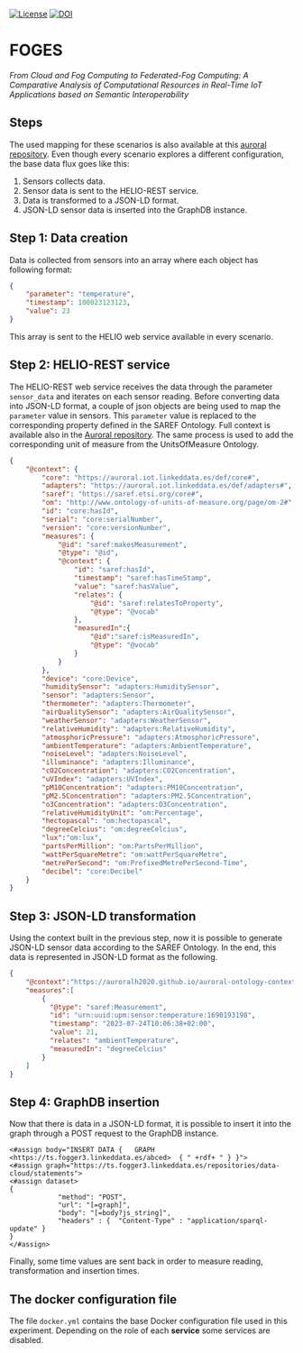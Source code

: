[![License](https://img.shields.io/badge/license-Apache%202.0-blue)](https://github.com/manwestc/FOGES/blob/main/LICENSE)
[![DOI](https://zenodo.org/badge/DOI/10.5281/zenodo.10620393.svg)](https://doi.org/10.5281/zenodo.10620393)

# FOGES

_From Cloud and Fog Computing to Federated-Fog Computing: A Comparative Analysis of Computational Resources in Real-Time IoT Applications based on Semantic Interoperability_

## Steps
The used mapping for these scenarios is also available at this [auroral repository](https://auroralh2020.github.io/auroral-ontology-contexts/foggy/mapping.ftl). Even though every scenario explores a different configuration, the base data flux goes like this:

1. Sensors collects data.
2. Sensor data is sent to the HELIO-REST service.
3. Data is transformed to a JSON-LD format.  
4. JSON-LD sensor data is inserted into the GraphDB instance.

## Step 1: Data creation 

Data is collected from sensors into an array where each object has following format:

``` json
{
    "parameter": "temperature",
    "timestamp": 100023123123,
    "value": 23
}
```

This array is sent to the HELIO web service available in every scenario.

## Step 2: HELIO-REST service

The HELIO-REST web service receives the data through the parameter `sensor_data` and iterates on each sensor reading. Before converting data into JSON-LD format, a couple of json objects are being used to map the `parameter` value in sensors. This `parameter` value is replaced to the corresponding property defined in the SAREF Ontology. Full context is available also in the [Auroral repository](https://auroralh2020.github.io/auroral-ontology-contexts/foggy/context.json). The same process is used to add the corresponding unit of measure from the UnitsOfMeasure Ontology.

```json
{
    "@context": {
        "core": "https://auroral.iot.linkeddata.es/def/core#",
        "adapters": "https://auroral.iot.linkeddata.es/def/adapters#",
        "saref": "https://saref.etsi.org/core#",
        "om": "http://www.ontology-of-units-of-measure.org/page/om-2#",
        "id": "core:hasId",
        "serial": "core:serialNumber",
        "version": "core:versionNumber",
        "measures": {
            "@id": "saref:makesMeasurement",
            "@type": "@id",
            "@context": {
                "id": "saref:hasId",
                "timestamp": "saref:hasTimeStamp",
                "value": "saref:hasValue",
                "relates": {
                    "@id": "saref:relatesToProperty",
                    "@type": "@vocab"
                },
                "measuredIn":{
                    "@id":"saref:isMeasuredIn",
                    "@type": "@vocab"
                }
            }
        },
        "device": "core:Device",
        "humiditySensor": "adapters:HumiditySensor",
        "sensor": "adapters:Sensor",
        "thermometer": "adapters:Thermometer",
        "airQualitySensor": "adapters:AirQualitySensor",
        "weatherSensor": "adapters:WeatherSensor",
        "relativeHumidity": "adapters:RelativeHumidity",
        "atmosphoricPressure": "adapters:AtmosphoricPressure",
        "ambientTemperature": "adapters:AmbientTemperature",
        "noiseLevel": "adapters:NoiseLevel",
        "illuminance": "adapters:Illuminance",
        "cO2Concentration": "adapters:CO2Concentration",
        "uVIndex": "adapters:UVIndex",
        "pM10Concentration": "adapters:PM10Concentration",
        "pM2.5Concentration": "adapters:PM2.5Concentration",        
        "o3Concentration": "adapters:O3Concentration",
        "relativeHumidityUnit": "om:Percentage",
        "hectopascal": "om:hectopascal",
        "degreeCelcius": "om:degreeCelcius",
        "lux":"om:lux",
        "partsPerMillion": "om:PartsPerMillion",
        "wattPerSquareMetre": "om:wattPerSquareMetre",
        "metrePerSecond": "om:PrefixedMetrePerSecond-Time",
        "decibel": "core:Decibel"
    }
}
```

## Step 3: JSON-LD transformation

Using the context built in the previous step, now it is possible to generate JSON-LD sensor data according to the SAREF Ontology. In the end, this data is represented in JSON-LD format as the following.

```json
{
    "@context":"https://auroralh2020.github.io/auroral-ontology-contexts/foggy/context.json",
    "measures":[
        {
          "@type": "saref:Measurement",
          "id": "urn:uuid:upm:sensor:temperature:1690193198",
          "timestamp": "2023-07-24T10:06:38+02:00",
          "value": 21,
          "relates": "ambientTemperature",
          "measuredIn": "degreeCelcius"
        }
    ]
}
```

## Step 4: GraphDB insertion

Now that there is data in a JSON-LD format, it is possible to insert it into the graph through a POST request to the GraphDB instance. 

```
<#assign body="INSERT DATA {   GRAPH <https://ts.fogger3.linkeddata.es/abced>  { " +rdf+ " } }">
<#assign graph="https://ts.fogger3.linkeddata.es/repositories/data-cloud/statements">
<#assign dataset>
{
            "method": "POST",
            "url": "[=graph]",
            "body": "[=body?js_string]",
            "headers" : {  "Content-Type" : "application/sparql-update" }
}
</#assign>
```

Finally, some time values are sent back in order to measure reading, transformation and insertion times.


## The docker configuration file
The file `docker.yml` contains the base Docker configuration file used in this experiment. Depending on the role of each **service** some services are disabled. 
